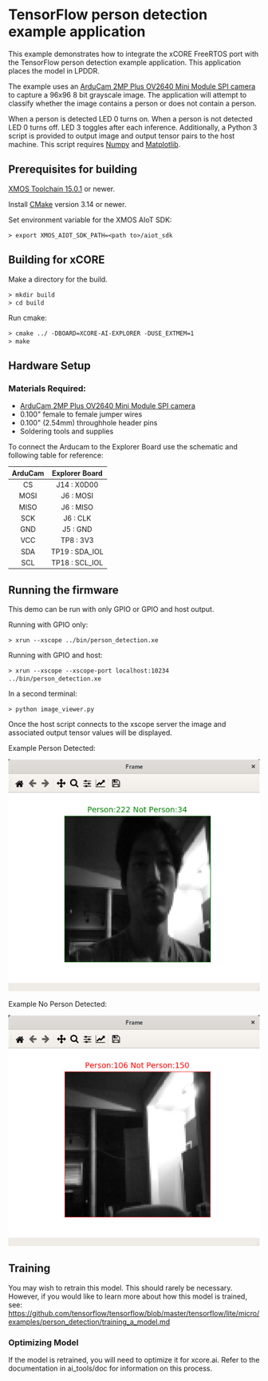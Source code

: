 # TensorFlow person detection example application

This example demonstrates how to integrate the xCORE FreeRTOS port with the TensorFlow person detection example application.  This application places the model in LPDDR.

The example uses an [ArduCam 2MP Plus OV2640 Mini Module SPI camera](https://www.arducam.com/product/arducam-2mp-spi-camera-b0067-arduino/) to capture a 96x96 8 bit grayscale image.  The application will attempt to classify whether the image contains a person or does not contain a person.

When a person is detected LED 0 turns on.  When a person is not detected LED 0 turns off.  LED 3 toggles after each inference.  Additionally, a Python 3 script is provided to output image and output tensor pairs to the host machine.  This script requires [Numpy](https://numpy.org/) and [Matplotlib](https://matplotlib.org/).

## Prerequisites for building

[XMOS Toolchain 15.0.1](https://www.xmos.com/software/tools/) or newer.

Install [CMake](https://cmake.org/download/) version 3.14 or newer.

Set environment variable for the XMOS AIoT SDK:

    > export XMOS_AIOT_SDK_PATH=<path to>/aiot_sdk

## Building for xCORE

Make a directory for the build.

    > mkdir build
    > cd build

Run cmake:

    > cmake ../ -DBOARD=XCORE-AI-EXPLORER -DUSE_EXTMEM=1
    > make

## Hardware Setup

### Materials Required:
  * [ArduCam 2MP Plus OV2640 Mini Module SPI camera](https://www.arducam.com/product/arducam-2mp-spi-camera-b0067-arduino/)
  * 0.100" female to female jumper wires
  * 0.100" (2.54mm) throughhole header pins
  * Soldering tools and supplies

To connect the Arducam to the Explorer Board use the schematic and following table for reference:

| ArduCam  | Explorer Board |
|:--------:|:--------------:|
| CS       | J14 : X0D00    |
| MOSI     | J6 : MOSI      |
| MISO     | J6 : MISO      |
| SCK      | J6 : CLK       |
| GND      | J5 : GND       |
| VCC      | TP8 : 3V3      |
| SDA      | TP19 : SDA_IOL |
| SCL      | TP18 : SCL_IOL |

## Running the firmware

This demo can be run with only GPIO or GPIO and host output.

Running with GPIO only:

    > xrun --xscope ../bin/person_detection.xe

Running with GPIO and host:

    > xrun --xscope --xscope-port localhost:10234 ../bin/person_detection.xe

In a second terminal:

    > python image_viewer.py

Once the host script connects to the xscope server the image and associated output tensor values will be displayed.

Example Person Detected:

![person](images/person.png)

Example No Person Detected:

![not_person](images/not_person.png)

## Training

You may wish to retrain this model.  This should rarely be necessary. However, if you would like to learn more about how this model is trained, see: https://github.com/tensorflow/tensorflow/blob/master/tensorflow/lite/micro/examples/person_detection/training_a_model.md

### Optimizing Model

If the model is retrained, you will need to optimize it for xcore.ai.  Refer to the documentation in ai_tools/doc for information on this process.

